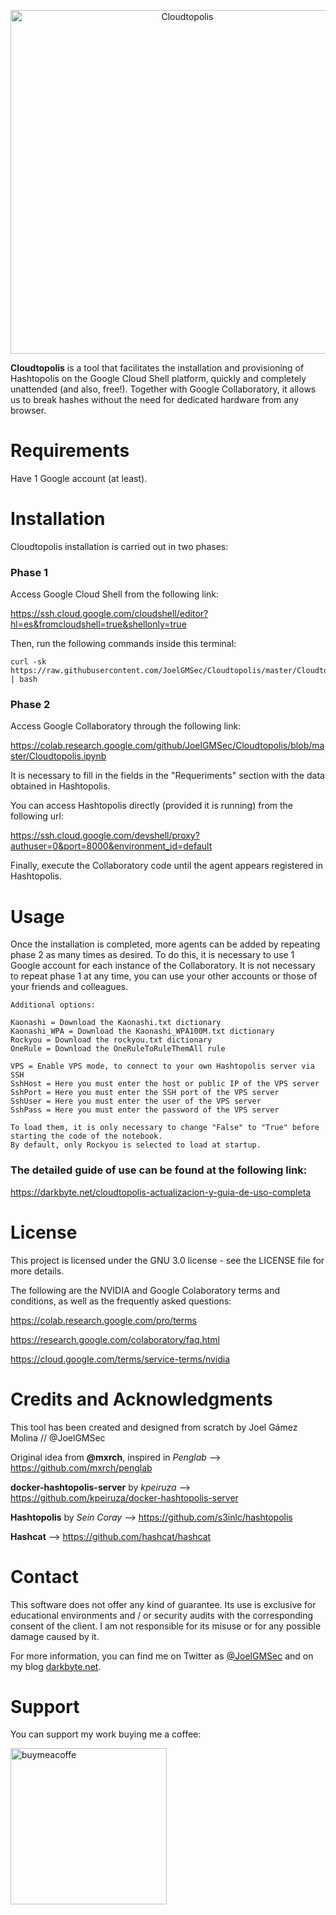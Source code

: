 <p align="center"><img width=550 alt="Cloudtopolis" src="https://raw.githubusercontent.com/JoelGMSec/Cloudtopolis/master/Resources/Design/Cloudtopolis.png"></p>

**Cloudtopolis** is a tool that facilitates the installation and provisioning of Hashtopolis on the Google Cloud Shell platform, quickly and completely unattended (and also, free!). Together with Google Collaboratory, it allows us to break hashes without the need for dedicated hardware from any browser.


# Requirements
Have 1 Google account (at least).


# Installation
Cloudtopolis installation is carried out in two phases:


### Phase 1

Access Google Cloud Shell from the following link:

https://ssh.cloud.google.com/cloudshell/editor?hl=es&fromcloudshell=true&shellonly=true

Then, run the following commands inside this terminal:
```
curl -sk https://raw.githubusercontent.com/JoelGMSec/Cloudtopolis/master/Cloudtopolis.sh | bash
```


### Phase 2

Access Google Collaboratory through the following link:

https://colab.research.google.com/github/JoelGMSec/Cloudtopolis/blob/master/Cloudtopolis.ipynb

It is necessary to fill in the fields in the "Requeriments" section with the data obtained in Hashtopolis.

You can access Hashtopolis directly (provided it is running) from the following url:

https://ssh.cloud.google.com/devshell/proxy?authuser=0&port=8000&environment_id=default

Finally, execute the Collaboratory code until the agent appears registered in Hashtopolis.


# Usage

Once the installation is completed, more agents can be added by repeating phase 2 as many times as desired. 
To do this, it is necessary to use 1 Google account for each instance of the Collaboratory. 
It is not necessary to repeat phase 1 at any time, you can use your other accounts or those of your friends and colleagues.

```
Additional options:

Kaonashi = Download the Kaonashi.txt dictionary
Kaonashi_WPA = Download the Kaonashi_WPA100M.txt dictionary
Rockyou = Download the rockyou.txt dictionary
OneRule = Download the OneRuleToRuleThemAll rule

VPS = Enable VPS mode, to connect to your own Hashtopolis server via SSH
SshHost = Here you must enter the host or public IP of the VPS server
SshPort = Here you must enter the SSH port of the VPS server
SshUser = Here you must enter the user of the VPS server
SshPass = Here you must enter the password of the VPS server

To load them, it is only necessary to change "False" to "True" before starting the code of the notebook. 
By default, only Rockyou is selected to load at startup.
```

### The detailed guide of use can be found at the following link:

https://darkbyte.net/cloudtopolis-actualizacion-y-guia-de-uso-completa


# License
This project is licensed under the GNU 3.0 license - see the LICENSE file for more details.

The following are the NVIDIA and Google Colaboratory terms and conditions, as well as the frequently asked questions:

https://colab.research.google.com/pro/terms

https://research.google.com/colaboratory/faq.html

https://cloud.google.com/terms/service-terms/nvidia


# Credits and Acknowledgments
This tool has been created and designed from scratch by Joel Gámez Molina // @JoelGMSec

Original idea from **@mxrch**, inspired in *Penglab* --> https://github.com/mxrch/penglab

**docker-hashtopolis-server** by *kpeiruza* --> https://github.com/kpeiruza/docker-hashtopolis-server

**Hashtopolis** by *Sein Coray* --> https://github.com/s3inlc/hashtopolis

**Hashcat** --> https://github.com/hashcat/hashcat


# Contact
This software does not offer any kind of guarantee. Its use is exclusive for educational environments and / or security audits with the corresponding consent of the client. I am not responsible for its misuse or for any possible damage caused by it.

For more information, you can find me on Twitter as [@JoelGMSec](https://twitter.com/JoelGMSec) and on my blog [darkbyte.net](https://darkbyte.net).


# Support
You can support my work buying me a coffee:

[<img width=250 alt="buymeacoffe" src="https://cdn.buymeacoffee.com/buttons/v2/default-blue.png">](https://www.buymeacoffee.com/joelgmsec)
